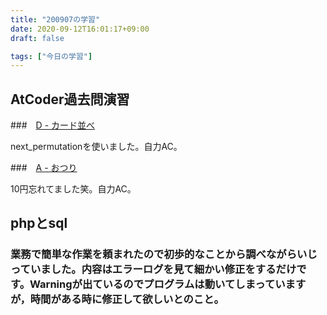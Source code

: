 ```yaml
---
title: "200907の学習"
date: 2020-09-12T16:01:17+09:00
draft: false

tags: ["今日の学習"]
---
```

## AtCoder過去問演習

###　[D - カード並べ](https://atcoder.jp/contests/joi2010yo/tasks/joi2010yo_d)

next_permutationを使いました。自力AC。

###　[A - おつり](https://atcoder.jp/contests/joi2008yo/tasks/joi2008yo_a)

10円忘れてました笑。自力AC。

## phpとsql

### 業務で簡単な作業を頼まれたので初歩的なことから調べながらいじっていました。内容はエラーログを見て細かい修正をするだけです。Warningが出ているのでプログラムは動いてしまっていますが，時間がある時に修正して欲しいとのこと。